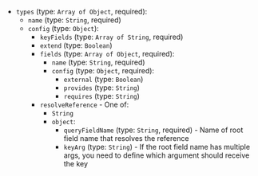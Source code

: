 
* `types` (type: `Array of Object`, required): 
  * `name` (type: `String`, required)
  * `config` (type: `Object`): 
    * `keyFields` (type: `Array of String`, required)
    * `extend` (type: `Boolean`)
    * `fields` (type: `Array of Object`, required): 
      * `name` (type: `String`, required)
      * `config` (type: `Object`, required): 
        * `external` (type: `Boolean`)
        * `provides` (type: `String`)
        * `requires` (type: `String`)
    * `resolveReference` -  One of: 
      * `String`
      * `object`: 
        * `queryFieldName` (type: `String`, required) - Name of root field name that resolves the reference
        * `keyArg` (type: `String`) - If the root field name has multiple args,
you need to define which argument should receive the key